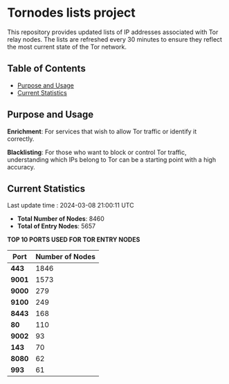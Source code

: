 # Tornodes lists project

This repository provides updated lists of IP addresses associated with Tor relay nodes. The lists are refreshed every 30 minutes to ensure they reflect the most current state of the Tor network.

## Table of Contents

- [Purpose and Usage](#purpose-and-usage)
- [Current Statistics](#current-statistics)


## Purpose and Usage

**Enrichment**: For services that wish to allow Tor traffic or identify it correctly.

**Blacklisting**: For those who want to block or control Tor traffic, understanding which IPs belong to Tor can be a starting point with a high accuracy.

## Current Statistics

Last update time : 2024-03-08 21:00:11 UTC

- **Total Number of Nodes**: 8460
- **Total of Entry Nodes**: 5657

**TOP 10 PORTS USED FOR TOR ENTRY NODES**

| **Port** | **Number of Nodes** |
|------|-----------------|
| **443**   | 1846  |
| **9001**   | 1573  |
| **9000**   | 279  |
| **9100**   | 249  |
| **8443**   | 168  |
| **80**   | 110  |
| **9002**   | 93  |
| **143**   | 70  |
| **8080**   | 62  |
| **993**   | 61  |

